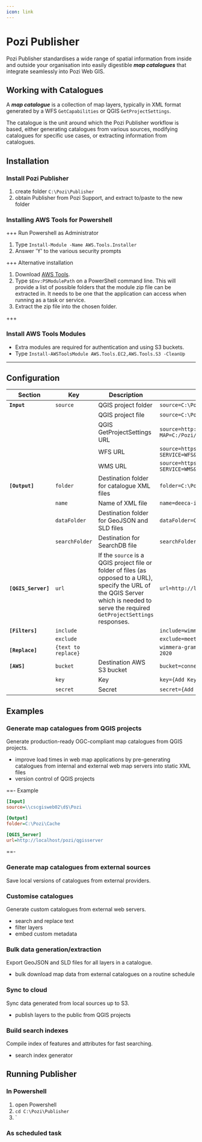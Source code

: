 ```yaml
---
icon: link
---
```


# Pozi Publisher

Pozi Publisher standardises a wide range of spatial information from inside and outside your organisation into easily digestible ***map catalogues*** that integrate seamlessly into Pozi Web GIS.

## Working with Catalogues

A ***map catalogue*** is a collection of map layers, typically in XML format generated by a WFS `GetCapabilities` or QGIS `GetProjectSettings`.

The catalogue is the unit around which the Pozi Publisher workflow is based, either generating catalogues from various sources, modifying catalogues for specific use cases, or extracting information from catalogues.

## Installation

### Install Pozi Publisher

1. create folder `C:\Pozi\Publisher`
2. obtain Publisher from Pozi Support, and extract to/paste to the new folder

### Installing AWS Tools for Powershell

+++ Run Powershell as Administrator

1. Type `Install-Module -Name AWS.Tools.Installer`
2. Answer 'Y' to the various security prompts

+++ Alternative installation

1. Download [AWS Tools](https://sdk-for-net.amazonwebservices.com/ps/v4/latest/AWS.Tools.zip).
2. Type `$Env:PSModulePath` on a PowerShell command line. This will provide a list of possible folders that the module zip file can be extracted in. It needs to be one that the application can access when running as a task or service.
3. Extract the zip file into the chosen folder.

+++

### Install AWS Tools Modules

- Extra modules are required for authentication and using S3 buckets.
- Type `Install-AWSToolsModule AWS.Tools.EC2,AWS.Tools.S3 -CleanUp`

---

## Configuration

| Section | Key | Description | Example |
| --- | --- | --- | --- |
| **`Input`** | `source` | QGIS project folder | `source=C:\Pozi\Projects`
| | | QGIS project file | `source=C:\Pozi\Projects\Assets.qgs`
| | | QGIS GetProjectSettings URL | `source=http://localhost/pozi/qgisserver?MAP=C:/Pozi/Projects/Assets.qgs&SERVICE=WMS&REQUEST=GetProjectSettings` |
| | | WFS URL | `source=https://data.gov.au/geoserver/wfs?SERVICE=WFS&REQUEST=GetCapabilities` |
| | | WMS URL | `source=https://iws.maps.vic.gov.au/erdas-iws/ogc/wms/RDP?SERVICE=WMS&VERSION=1.3.0&REQUEST=GetCapabilities` |
| **`[Output]`** | `folder` | Destination folder for catalogue XML files | `folder=C:\Pozi\Cache` |
| | `name` | Name of XML file | `name=deeca-iws-wms-southerngrampians` |
| | `dataFolder` | Destination folder for GeoJSON and SLD files | `dataFolder=C:\Pozi\Cache` |
| | `searchFolder` | Destination for SearchDB file | `searchFolder=C:\Pozi\Search` |
| **`[QGIS_Server]`** | `url` | If the `source` is a QGIS project file or folder of files (as opposed to a URL), specify the URL of the QGIS Server which is needed to serve the required `GetProjectSettings` responses. | `url=http://localhost/pozi/qgisserver` |
| **`[Filters]`** | `include` | | `include=wimmera-grampians_2020dec20_air_vis_15cm_mga54` |
| | `exclude` | | `exclude=meeting-rooms,soccer` |
| **`[Replace]`** | `{text to replace}` | | `wimmera-grampians_2020dec20_air_vis_15cm_mga54.ecw=Aerial Photo Dec 2020` |
| **`[AWS]`** | `bucket` | Destination AWS S3 bucket | `bucket=connect.pozi.com/userdata/gleneira-publisher` |
| | `key` | Key | `key={Add Key}` |
| | `secret` | Secret | `secret={Add Secret}` |

## Examples

### Generate map catalogues from QGIS projects

Generate production-ready OGC-compliant map catalogues from QGIS projects.

- improve load times in web map applications by pre-generating catalogues from internal and external web map servers into static XML files
- version control of QGIS projects

==- Example

```ini
[Input]
source=\\cscgisweb02\d$\Pozi

[Output]
folder=C:\Pozi\Cache

[QGIS_Server]
url=http://localhost/pozi/qgisserver

```

==-

### Generate map catalogues from external sources

Save local versions of catalogues from external providers.


### Customise catalogues

Generate custom catalogues from external web servers.

- search and replace text
- filter layers
- embed custom metadata

### Bulk data generation/extraction

Export GeoJSON and SLD files for all layers in a catalogue.

- bulk download map data from external catalogues on a routine schedule

### Sync to cloud

Sync data generated from local sources up to S3.

- publish layers to the public from QGIS projects 

### Build search indexes

Compile index of features and attributes for fast searching.

- search index generator

## Running Publisher

### In Powershell

1. open Powershell
2. `cd C:\Pozi\Publisher`
3. `

### As scheduled task

